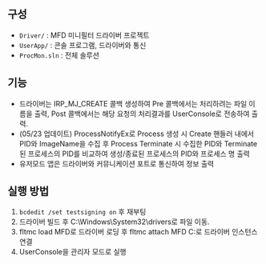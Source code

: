 ## 구성
- `Driver/` : MFD 미니필터 드라이버 프로젝트
- `UserApp/` : 콘솔 프로그램, 드라이버와 통신
- `ProcMon.sln` : 전체 솔루션

## 기능
- 드라이버는 IRP_MJ_CREATE 콜백 생성하여 Pre 콜백에서는 처리하려는 파일 이름을 출력, Post 콜백에서는 해당 요청의 처리결과를 UserConsole로 전송하여 출력.
- (05/23 업데이트) ProcessNotifyEx로 Process 생성 시 Create 핸들러 내에서 PID와 ImageName을 수집 후 Process Terminate 시 수집한 PID와 Terminate된 프로세스의 PID를 비교하여 생성/종료된 프로세스의 PID와 프로세스 명 출력
- 유저모드 앱은 드라이버와 커뮤니케이션 포트로 통신하여 정보 출력

## 실행 방법
1. `bcdedit /set testsigning on` 후 재부팅
2. 드라이버 빌드 후 C:\Windows\System32\drivers로 파일 이동.
3. fltmc load MFD로 드라이버 로딩 후 fltmc attach MFD C:로 드라이버 인스턴스 연결
4. UserConsole을 관리자 모드로 실행
